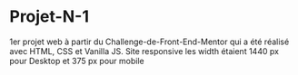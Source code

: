 # Projet-N-1
1er projet web à partir du Challenge-de-Front-End-Mentor qui a été réalisé avec HTML, CSS et Vanilla JS. Site responsive les width étaient 1440 px pour Desktop et 375 px pour mobile
